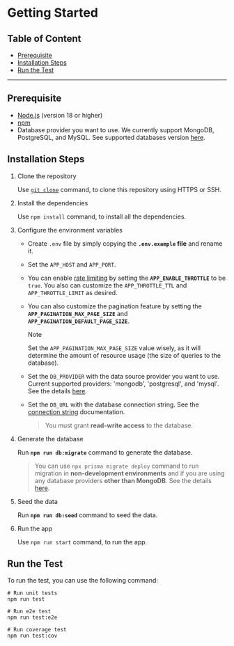 <h1>Getting Started</h1>

<h2>Table of Content</h2>

- [Prerequisite](#prerequisite)
- [Installation Steps](#installation-steps)
- [Run the Test](#run-the-test)

---

## Prerequisite

- [Node.js](https://nodejs.org/en) (version 18 or higher)
- [npm](https://www.npmjs.com)
- Database provider you want to use. We currently support MongoDB, PostgreSQL, and MySQL. See supported databases version [here](https://www.prisma.io/docs/reference/database-reference/supported-databases).

## Installation Steps

1. Clone the repository

    Use [`git clone`](https://www.git-scm.com/docs/git-clone) command, to clone this repository using HTTPS or SSH.

1. Install the dependencies

    Use `npm install` command, to install all the dependencies.

1. Configure the environment variables

    - Create `.env` file by simply copying the **`.env.example` file** and rename it.

    - Set the `APP_HOST` and `APP_PORT`.

    - You can enable [rate limiting](https://docs.nestjs.com/security/rate-limiting) by setting the **`APP_ENABLE_THROTTLE`** to be `true`. You also can customize the `APP_THROTTLE_TTL` and `APP_THROTTLE_LIMIT` as desired.

    - You can also customize the pagination feature by setting the **`APP_PAGINATION_MAX_PAGE_SIZE`** and **`APP_PAGINATION_DEFAULT_PAGE_SIZE`**.

      > [!NOTE]
      > Set the `APP_PAGINATION_MAX_PAGE_SIZE` value wisely, as it will determine the amount of resource usage (the size of queries to the database).

    - Set the `DB_PROVIDER` with the data source provider you want to use. Current supported providers: 'mongodb', 'postgresql', and 'mysql'. See the details [here](https://www.prisma.io/docs/reference/api-reference/prisma-schema-reference#fields).

    - Set the `DB_URL` with the database connection string. See the [connection string](https://pris.ly/d/connection-strings) documentation.

      > You must grant **read-write access** to the database.

2. Generate the database

    Run **`npm run db:migrate`** command to generate the database.

    > You can use `npx prisma migrate deploy` command to run migration in **non-development environments** and if you are using any database providers **other than MongoDB**.
    > See the details [here](https://www.prisma.io/docs/reference/api-reference/command-reference#migrate-deploy).

3. Seed the data

    Run **`npm run db:seed`** command to seed the data.

4. Run the app

    Use `npm run start` command, to run the app.

## Run the Test

To run the test, you can use the following command:

```shell
# Run unit tests
npm run test

# Run e2e test
npm run test:e2e

# Run coverage test
npm run test:cov
```
